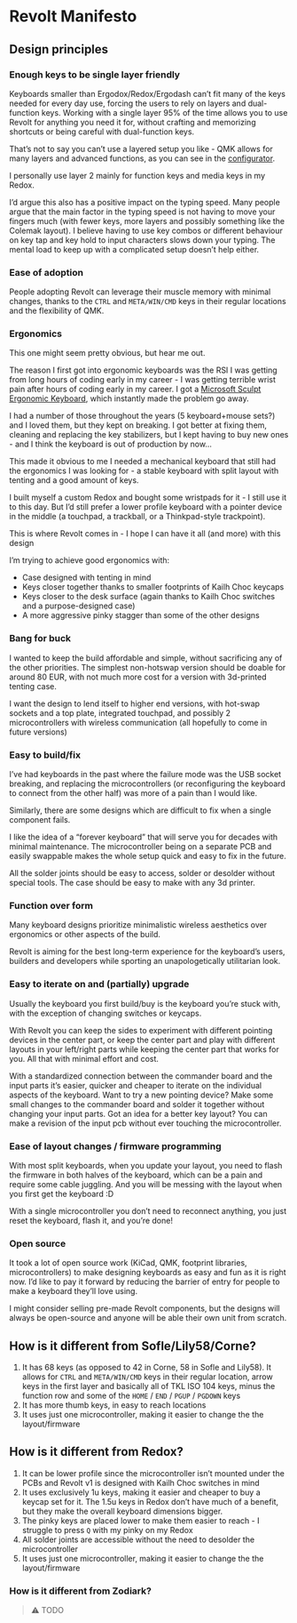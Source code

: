 # Revolt Manifesto

## Design principles

### Enough keys to be single layer friendly

Keyboards smaller than Ergodox/Redox/Ergodash can’t fit many of the keys needed for every day use, forcing the users to rely on layers and dual-function keys. Working with a single layer 95% of the time allows you to use Revolt for anything you need it for, without crafting and memorizing shortcuts or being careful with dual-function keys.

That’s not to say you can’t use a layered setup you like - QMK allows for many layers and advanced functions, as you can see in the [configurator](https://config.qmk.fm/#/redox/rev1/base/LAYOUT).

I personally use layer 2 mainly for function keys and media keys in my Redox.

I’d argue this also has a positive impact on the typing speed. Many people argue that the main factor in the typing speed is not having to move your fingers much (with fewer keys, more layers and possibly something like the Colemak layout). I believe having to use key combos or different behaviour on key tap and key hold to input characters slows down your typing. The mental load to keep up with a complicated setup doesn’t help either. 

### Ease of adoption

People adopting Revolt can leverage their muscle memory with minimal changes, thanks to the `CTRL` and `META/WIN/CMD` keys in their regular locations and the flexibility of QMK.  

### Ergonomics

This one might seem pretty obvious, but hear me out.

The reason I first got into ergonomic keyboards was the RSI I was getting from long hours of coding early in my career - I was getting terrible wrist pain after hours of coding early in my career. I got a [Microsoft Sculpt Ergonomic Keyboard](https://www.google.com/search?q=microsoft+sculpt+ergonomic+keyboard&tbm=isch), which instantly made the problem go away.

I had a number of those throughout the years (5 keyboard+mouse sets?) and I loved them, but they kept on breaking. I got better at fixing them, cleaning and replacing the key stabilizers, but I kept having to buy new ones - and I think the keyboard is out of production by now…

This made it obvious to me I needed a mechanical keyboard that still had the ergonomics I was looking for - a stable keyboard with split layout with tenting and a good amount of keys.

I built myself a custom Redox and bought some wristpads for it - I still use it to this day. But I’d still prefer a lower profile keyboard with a pointer device in the middle (a touchpad, a trackball, or a Thinkpad-style trackpoint). 

This is where Revolt comes in - I hope I can have it all (and more) with this design

I’m trying to achieve good ergonomics with:

- Case designed with tenting in mind
- Keys closer together thanks to smaller footprints of Kailh Choc keycaps
- Keys closer to the desk surface (again thanks to Kailh Choc switches and a purpose-designed case)
- A more aggressive pinky stagger than some of the other designs

### Bang for buck

I wanted to keep the build affordable and simple, without sacrificing any of the other priorities. The simplest non-hotswap version should be doable for around 80 EUR, with not much more cost for a version with 3d-printed tenting case.

I want the design to lend itself to higher end versions, with hot-swap sockets and a top plate, integrated touchpad, and possibly 2 microcontrollers with wireless communication (all hopefully to come in future versions)

### Easy to build/fix

I’ve had keyboards in the past where the failure mode was the USB socket breaking, and replacing the microcontrollers (or reconfiguring the keyboard to connect from the other half) was more of a pain than I would like.

Similarly, there are some designs which are difficult to fix when a single component fails.

I like the idea of a “forever keyboard” that will serve you for decades with minimal maintenance. The microcontroller being on a separate PCB and easily swappable makes the whole setup quick and easy to fix in the future.

All the solder joints should be easy to access, solder or desolder without special tools. The case should be easy to make with any 3d printer.

### Function over form

Many keyboard designs prioritize minimalistic wireless aesthetics over ergonomics or other aspects of the build.

Revolt is aiming for the best long-term experience for the keyboard’s users, builders and developers while sporting an unapologetically utilitarian look.

### Easy to iterate on and (partially) upgrade

Usually the keyboard you first build/buy is the keyboard you’re stuck with, with the exception of changing switches or keycaps.

With Revolt you can keep the sides to experiment with different pointing devices in the center part, or keep the center part and play with different layouts in your left/right parts while keeping the center part that works for you. All that with minimal effort and cost.

With a standardized connection between the commander board and the input parts it’s easier, quicker and cheaper to iterate on the individual aspects of the keyboard. Want to try a new pointing device? Make some small changes to the commander board and solder it together without changing your input parts. Got an idea for a better key layout? You can make a revision of the input pcb without ever touching the microcontroller.

### Ease of layout changes / firmware programming

With most split keyboards, when you update your layout, you need to flash the firmware in both halves of the keyboard, which can be a pain and require some cable juggling. And you will be messing with the layout when you first get the keyboard :D

With a single microcontroller you don’t need to reconnect anything, you just reset the keyboard, flash it, and you’re done!

### Open source

It took a lot of open source work (KiCad, QMK, footprint libraries, microcontrollers) to make designing keyboards as easy and fun as it is right now. I’d like to pay it forward by reducing the barrier of entry for people to make a keyboard they’ll love using.

I might consider selling pre-made Revolt components, but the designs will always be open-source and anyone will be able their own unit from scratch.

## How is it different from Sofle/Lily58/Corne?

1. It has 68 keys (as opposed to 42 in Corne, 58 in Sofle and Lily58). It allows for `CTRL` and `META/WIN/CMD` keys in their regular location, arrow keys in the first layer and basically all of TKL ISO 104 keys, minus the function row and some of the  `HOME` / `END` / `PGUP` / `PGDOWN` keys
2. It has more thumb keys, in easy to reach locations
3. It uses just one microcontroller, making it easier to change the the layout/firmware

## How is it different from Redox?

1. It can be lower profile since the microcontroller isn’t mounted under the PCBs and Revolt v1 is designed with Kailh Choc switches in mind
2. It uses exclusively 1u keys, making it easier and cheaper to buy a keycap set for it. The 1.5u keys in Redox don’t have much of a benefit, but they make the overall keyboard dimensions bigger.
3. The pinky keys are placed lower to make them easier to reach - I struggle to press `Q` with my pinky on my Redox
4. All solder joints are accessible without the need to desolder the microcontroller
5. It uses just one microcontroller, making it easier to change the the layout/firmware

### How is it different from Zodiark?

> ⚠️ TODO
